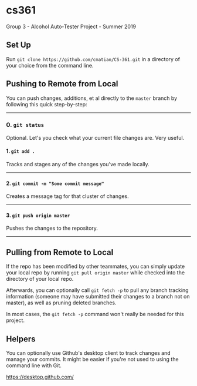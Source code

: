 # cs361
Group 3 - Alcohol Auto-Tester Project - Summer 2019

## Set Up
Run `git clone https://github.com/cmatian/CS-361.git` in a directory of your choice from the command line. 


## Pushing to Remote from Local

You can push changes, additions, et al directly to the `master` branch by following this quick step-by-step:

***

### 0. `git status`

Optional. Let's you check what your current file changes are. Very useful.

#### 1. `git add .` 

Tracks and stages any of the changes you've made locally.

***

#### 2. `git commit -m "Some commit message"`

Creates a message tag for that cluster of changes.

***

#### 3. `git push origin master`

Pushes the changes to the repository.

***

## Pulling from Remote to Local

If the repo has been modified by other teammates, you can simply update your local repo by running `git pull origin master` while checked into the directory of your local repo. 

Afterwards, you can optionally call `git fetch -p` to pull any branch tracking information (someone may have submitted their changes to a branch not on master), as well as pruning deleted branches. 

In most cases, the `git fetch -p` command won't really be needed for this project.  


## Helpers

You can optionally use Github's desktop client to track changes and manage your commits. It might be easier if you're not used to using the command line with Git. 

https://desktop.github.com/
